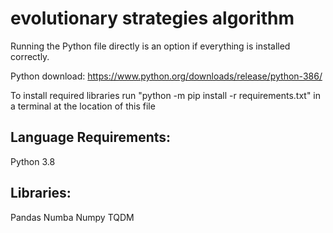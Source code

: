 # evolutionary strategies algorithm

Running the Python file directly is an option if everything is installed correctly.

Python download: https://www.python.org/downloads/release/python-386/

To install required libraries run "python -m pip install -r requirements.txt" in a terminal at the location of this file

## Language Requirements:

Python 3.8

## Libraries:

Pandas
Numba
Numpy
TQDM
